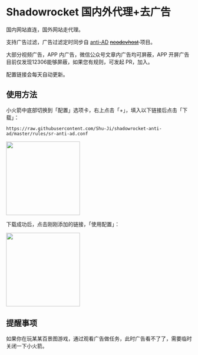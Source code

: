 # Shadowrocket 国内外代理+去广告

国内网站直连，国外网站走代理。

支持广告过滤，广告过滤定时同步自 
[anti-AD](https://github.com/privacy-protection-tools/anti-AD) 
<s>[neodevhost](https://github.com/neodevpro/neodevhost) </s>
项目。

大部分视频广告，APP 内广告，微信公众号文章内广告均可屏蔽，APP 开屏广告目前仅发现12306能够屏蔽，如果您有规则，可发起 PR，加入。

配置链接会每天自动更新。

## 使用方法

小火箭中底部切换到「配置」选项卡，右上点击「+」，填入以下链接后点击「下载」：

```
https://raw.githubusercontent.com/Shu-Ji/shadowrocket-anti-ad/master/rules/sr-anti-ad.conf
```

<img src="https://user-images.githubusercontent.com/1127594/136726592-5cce4315-db1b-41b5-9e54-d97de3f7cba2.PNG" width="200">

下载成功后，点击刚刚添加的链接，「使用配置」：

<img src="https://user-images.githubusercontent.com/1127594/136726863-1884b01c-1f5d-4cfb-84d5-cd76ccaa4ba3.PNG" width="200">

## 提醒事项

如果你在玩某某百景图游戏，通过观看广告做任务，此时广告看不了了，需要临时关闭一下小火箭。
